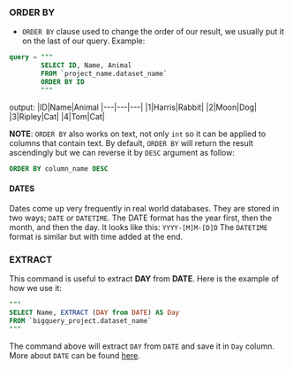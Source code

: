### ORDER BY
- `ORDER BY` clause used to change the order of our result, we usually put it on the last of our query. 
Example:
```sql
query = """
        SELECT ID, Name, Animal
        FROM `project_name.dataset_name`
        ORDER BY ID 
        """
```
output:
|ID|Name|Animal
|---|---|---|
|1|Harris|Rabbit|
|2|Moon|Dog|
|3|Ripley|Cat|
|4|Tom|Cat|

**NOTE**: `ORDER BY` also works on text, not only `int` so it can be applied to columns that contain text. By default, `ORDER BY` will return the result ascendingly but we can reverse it by `DESC` argument as follow:
```sql
ORDER BY column_name DESC
```

#### DATES
Dates come up very frequently in real world databases. They are stored in two ways; `DATE` or `DATETIME`.
The DATE format has the year first, then the month, and then the day. It looks like this:
`YYYY-[M]M-[D]D`
The `DATETIME` format is similar but with time added at the end. 

### EXTRACT
This command is useful to extract **DAY** from **DATE**. Here is the example of how we use it:
```sql
"""
SELECT Name, EXTRACT (DAY from DATE) AS Day
FROM `bigquery_project.dataset_name`
"""
```
The command above will extract `DAY` from `DATE` and save it in `Day` column. More about `DATE`  can be found [here](https://cloud.google.com/bigquery/docs/reference/legacy-sql#datetimefunctions).

